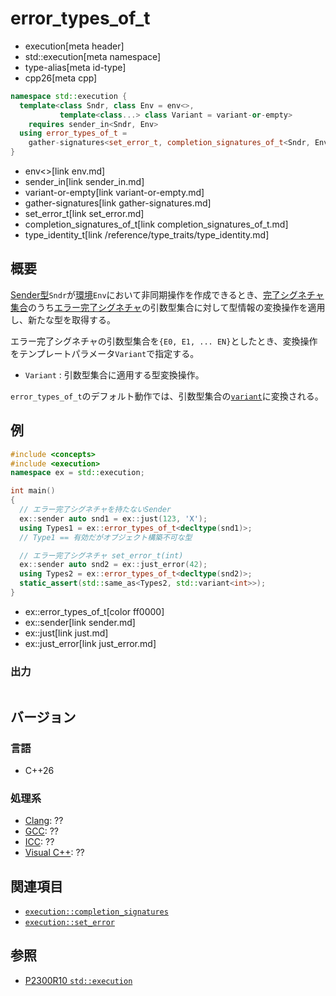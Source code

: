 # error_types_of_t
* execution[meta header]
* std::execution[meta namespace]
* type-alias[meta id-type]
* cpp26[meta cpp]

```cpp
namespace std::execution {
  template<class Sndr, class Env = env<>,
           template<class...> class Variant = variant-or-empty>
    requires sender_in<Sndr, Env>
  using error_types_of_t =
    gather-signatures<set_error_t, completion_signatures_of_t<Sndr, Env>, type_identity_t, Variant>;
}
```
* env<>[link env.md]
* sender_in[link sender_in.md]
* variant-or-empty[link variant-or-empty.md]
* gather-signatures[link gather-signatures.md]
* set_error_t[link set_error.md]
* completion_signatures_of_t[link completion_signatures_of_t.md]
* type_identity_t[link /reference/type_traits/type_identity.md]

## 概要
[Sender型](sender.md)`Sndr`が[環境](receiver.md)`Env`において非同期操作を作成できるとき、[完了シグネチャ集合](completion_signatures.md)のうち[エラー完了シグネチャ](set_error.md)の引数型集合に対して型情報の変換操作を適用し、新たな型を取得する。

エラー完了シグネチャの引数型集合を`{E0, E1, ... EN}`としたとき、変換操作をテンプレートパラメータ`Variant`で指定する。

- `Variant` : 引数型集合に適用する型変換操作。

`error_types_of_t`のデフォルト動作では、引数型集合の[`variant`](/reference/variant/variant.md)に変換される。


## 例
```cpp example
#include <concepts>
#include <execution>
namespace ex = std::execution;

int main()
{
  // エラー完了シグネチャを持たないSender
  ex::sender auto snd1 = ex::just(123, 'X');
  using Types1 = ex::error_types_of_t<decltype(snd1)>;
  // Type1 == 有効だがオブジェクト構築不可な型

  // エラー完了シグネチャ set_error_t(int)
  ex::sender auto snd2 = ex::just_error(42);
  using Types2 = ex::error_types_of_t<decltype(snd2)>;
  static_assert(std::same_as<Types2, std::variant<int>>);
}
```
* ex::error_types_of_t[color ff0000]
* ex::sender[link sender.md]
* ex::just[link just.md]
* ex::just_error[link just_error.md]

### 出力
```
```


## バージョン
### 言語
- C++26

### 処理系
- [Clang](/implementation.md#clang): ??
- [GCC](/implementation.md#gcc): ??
- [ICC](/implementation.md#icc): ??
- [Visual C++](/implementation.md#visual_cpp): ??


## 関連項目
- [`execution::completion_signatures`](completion_signatures.md)
- [`execution::set_error`](set_error.md)


## 参照
- [P2300R10 `std::execution`](https://www.open-std.org/jtc1/sc22/wg21/docs/papers/2024/p2300r10.html)
